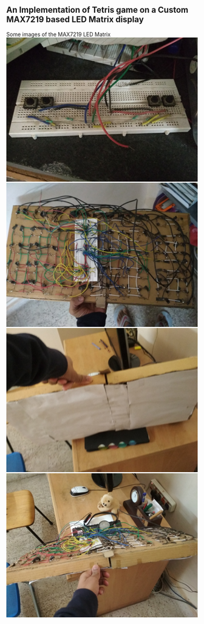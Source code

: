 An Implementation of Tetris game on a Custom MAX7219 based LED Matrix display
-----------
Some images of the MAX7219 LED Matrix
![alt text](https://raw.githubusercontent.com/firewall2142/Tetris/master/IMG_20171224_103223_HHT.jpg)
![alt text](https://raw.githubusercontent.com/firewall2142/Tetris/master/IMG_20171224_103240.jpg)
![alt text](https://raw.githubusercontent.com/firewall2142/Tetris/master/IMG_20171224_103253.jpg)
![alt text](https://raw.githubusercontent.com/firewall2142/Tetris/master/IMG_20171224_103303.jpg)
